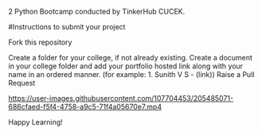 2 Python Bootcamp conducted by TinkerHub CUCEK.

#Instructions to submit your project

Fork this repository


Create a folder for your college, if not already existing.
Create a document in your college folder and add your portfolio hosted link along with your name in an ordered manner.
(for example: 1. Sunith V S - (link))
Raise a Pull Request 

https://user-images.githubusercontent.com/107704453/205485071-686cfaed-f5f4-4758-a9c5-71f4a05670e7.mp4

Happy Learning!
